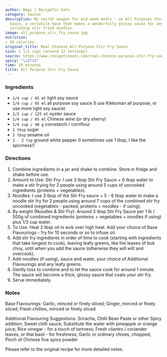 ```yaml
---
author: Nagi | RecipeTin Eats
category: Sauces
description: My secret weapon for mid week meals - an All Purposes Chinese Stir Fry
  Sauce, a versatile base that makes a wonderfully glossy sauce for any stir fry,
  including stir fried noodles.
image: all_purpose_stir_fry_sauce.jpg
nutrition:
- 34 calories
original_title: Real Chinese All-Purpose Stir Fry Sauce
size: 1 1/2 cups (around 12 servings)
source: https://www.recipetineats.com/real-chinese-purpose-stir-fry-sauce/
spicy: "\u2713"
time: 10 minutes
title: All Purpose Stir Fry Sauce
---
```

### Ingredients

* `1/4 cup / 65 ml` light soy sauce
* `1/4 cup / 65 ml` all purpose soy sauce (I use Kikkoman all purpose, or use more light soy sauce)
* `1/2 cup / 125 ml` oyster sauce
* `1/4 cup / 65 ml` Chinese wine (or dry sherry)
* `1/4 cup / 40 g` cornstarch / cornflour
* `1 tbsp` sugar
* `2 tbsp` sesame oil
* `1 - 2 tsp` ground white pepper (I sometimes use 1 tbsp, I like the spiciness!)

### Directions

1. Combine ingredients in a jar and shake to combine. Store in fridge and shake before use.
2. Amount to Use: Stir Fry: I use 3 tbsp Stir Fry Sauce + 6 tbsp water to make a stir frying for 2 people using around 5 cups of uncooked ingredients (proteins + vegetables).
3. Noodles: I use 3 tbsp of the Stir Fry sauce + 5 - 6 tbsp water to make a noodle stir fry for 2 people using around 7 cups of the combined stir fry uncooked (vegetables - packed, proteins + noodles - if using).
4. By weight (Noodles & Stir Fry): Around 3 tbsp Stir Fry Sauce per 1 lb / 500g of combined ingredients (proteins + vegetables + noodles if using) plus 1/3 cup water.
5. To Use: Heat 2 tbsp oil in wok over high heat. Add your choice of Base Flavourings - fry for 10 seconds or so to infuse oil.
6. Add stir fry ingredients in order of time to cook (starting with ingredients that take longest to cook), leaving leafy greens, like the leaves of bok choy, until when you add the sauce (otherwise they will wilt and overcook).
7. Add noodles (if using), sauce and water, your choice of Additional Flavourings and any leafy greens.
8. Gently toss to combine and to let the sauce cook for around 1 minute. The sauce will become a thick, glossy sauce that coats your stir fry.
9. Serve immediately.

### Notes

Base Flavourings: Garlic, minced or finely sliced; Ginger, minced or finely sliced; Fresh chillies, minced or finely sliced

Additional Flavouring Suggestions: Sriracha, Chilli Bean Paste or other Spicy addition; Sweet chilli sauce; Substitute the water with pineapple or orange juice; Rice vinegar - for a touch of tartness; Fresh cilantro / coriander leaves, or thai basil - for freshness; Garlic or ordinary chives, chopped; Pinch of Chinese five spice powder

Please refer to the original recipe for more detailed notes.